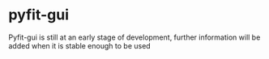 # pyfit-gui
Pyfit-gui is still at an early stage of development, further information will be added when it is stable enough to be used
